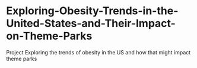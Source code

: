 # Exploring-Obesity-Trends-in-the-United-States-and-Their-Impact-on-Theme-Parks
Project Exploring the trends of obesity in the US and how that might impact theme parks
